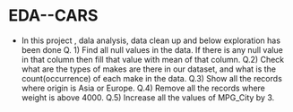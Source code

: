 # EDA--CARS
* In this project , dala analysis, data clean up and below exploration has been done
Q. 1) Find all null values in the data. If there is any null value in that column then fill that value with mean of that column.
Q.2) Check what are the types of makes are there in our dataset, and what is the count(occurrence) of each make in the data.
Q.3) Show all the records where origin is Asia or Europe.
Q.4) Remove all the records where weight is above 4000.
Q.5) Increase all the values of MPG_City by 3.


